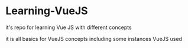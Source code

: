# Learning-VueJS
it's repo for learning Vue JS with different concepts

it is all basics for VueJS concepts including some instances VueJS used
